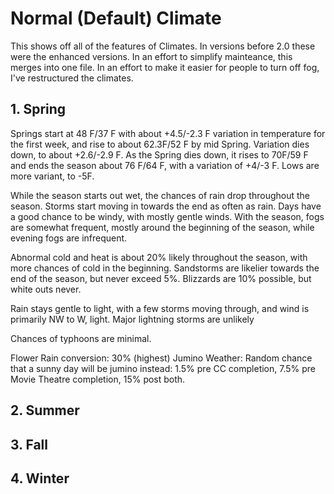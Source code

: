 ﻿# Normal (Default) Climate

This shows off all of the features of Climates. In versions before 2.0 these were the enhanced versions. In an effort to simplify mainteance, this merges into one file. In an effort to make it easier for people to turn off fog, I've restructured the climates.

## 1. Spring

Springs start at 48 F/37 F with about +4.5/-2.3 F variation in temperature for the first week, and rise to about 62.3F/52 F by mid Spring. Variation dies down, to about +2.6/-2.9 F. As the Spring dies down, it rises to 70F/59 F and ends the season about 76 F/64 F, with a variation of +4/-3 F. Lows are more variant, to -5F. 

While the season starts out wet, the chances of rain drop throughout the season. Storms start moving in towards the end as often as rain. Days have a good chance to be windy, with mostly gentle winds. With the season, fogs are somewhat frequent, mostly around the beginning of the season, while evening fogs are infrequent.

Abnormal cold and heat is about 20% likely throughout the season, with more chances of cold in the beginning. Sandstorms are likelier towards the end of the season, but never exceed 5%. Blizzards are 10% possible, but white outs never. 

Rain stays gentle to light, with a few storms moving through, and wind is primarily NW to W, light. Major lightning storms are unlikely

Chances of typhoons are minimal. 

Flower Rain conversion: 30% (highest)
Jumino Weather: Random chance that a sunny day will be jumino instead: 1.5% pre CC completion, 7.5% pre Movie Theatre completion, 15% post both.

## 2. Summer


## 3. Fall


## 4. Winter